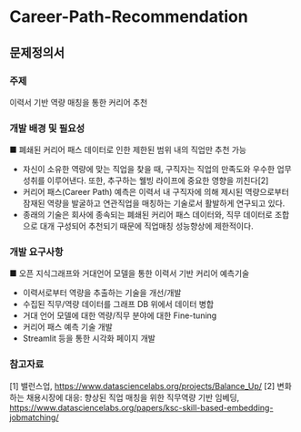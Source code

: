 # Career-Path-Recommendation

## 문제정의서  
### 주제  
이력서 기반 역량 매칭을 통한 커리어 추천
### 개발 배경 및 필요성  
■ 폐쇄된 커리어 패스 데이터로 인한 제한된 범위 내의 직업만 추천 가능
- 자신이 소유한 역량에 맞는 직업을 찾을 때, 구직자는 직업의 만족도와 우수한 업무성취를 이루어낸다. 또한, 추구하는 웰빙 라이프에 중요한 영향을 끼친다[2]
- 커리어 패스(Career Path) 예측은 이력서 내 구직자에 의해 제시된 역량으로부터 잠재된 역량을 발굴하고 연관직업을 매칭하는 기술로서 활발하게 연구되고 있다.
- 종래의 기술은 회사에 종속되는 폐쇄된 커리어 패스 데이터와, 직무 데이터로 조합으로 대개 구성되어 추천되기 때문에 직업매칭 성능향상에 제한적이다.
### 개발 요구사항
■ 오픈 지식그래프와 거대언어 모델을 통한 이력서 기반 커리어 예측기술
- 이력서로부터 역량을 추출하는 기술을 개선/개발
- 수집된 직무/역량 데이터를 그래프 DB 위에서 데이터 병합
- 거대 언어 모델에 대한 역량/직무 분야에 대한 Fine-tuning
- 커리어 패스 예측 기술 개발
- Streamlit 등을 통한 시각화 페이지 개발
### 참고자료
[1] 밸런스업, https://www.datasciencelabs.org/projects/Balance_Up/
[2] 변화하는 채용시장에 대응: 향상된 직업 매칭을 위한 직무역량 기반 임베딩, https://www.datasciencelabs.org/papers/ksc-skill-based-embedding-jobmatching/
